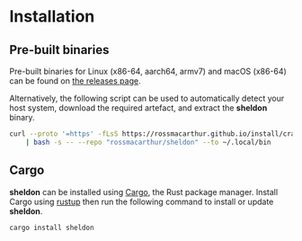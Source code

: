# Installation

## Pre-built binaries

Pre-built binaries for Linux (x86-64, aarch64, armv7) and macOS (x86-64) can be
found on [the releases page](https://github.com/rossmacarthur/sheldon/releases).

Alternatively, the following script can be used to automatically detect your
host system, download the required artefact, and extract the **sheldon** binary.

```sh
curl --proto '=https' -fLsS https://rossmacarthur.github.io/install/crate.sh \
    | bash -s -- --repo "rossmacarthur/sheldon" --to ~/.local/bin
```

## Cargo

**sheldon** can be installed using [Cargo](https://doc.rust-lang.org/cargo/),
the Rust package manager. Install Cargo using [rustup](https://rustup.rs/) then
run the following command to install or update **sheldon**.

```sh
cargo install sheldon
```
